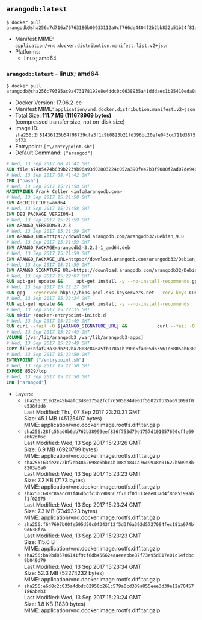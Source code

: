 ## `arangodb:latest`

```console
$ docker pull arangodb@sha256:7d716a76763186b00933112a0cf766de4404f2b2bb832b51b24f81acb574e2dd
```

-	Manifest MIME: `application/vnd.docker.distribution.manifest.list.v2+json`
-	Platforms:
	-	linux; amd64

### `arangodb:latest` - linux; amd64

```console
$ docker pull arangodb@sha256:79395ac9a473178192e8e4ddc0c0638935a41dddaec1b25410eda0a943643bbc
```

-	Docker Version: 17.06.2-ce
-	Manifest MIME: `application/vnd.docker.distribution.manifest.v2+json`
-	Total Size: **111.7 MB (111678969 bytes)**  
	(compressed transfer size, not on-disk size)
-	Image ID: `sha256:2f81436125b54f98739cfa3f1c9b0823b21fd396bc20efe043cc711d3875bf73`
-	Entrypoint: `["\/entrypoint.sh"]`
-	Default Command: `["arangod"]`

```dockerfile
# Wed, 13 Sep 2017 08:41:42 GMT
ADD file:a7405474b639b2239b96a93d02803224c052a390fe42b3f9080f2ad07de94640 in / 
# Wed, 13 Sep 2017 08:41:42 GMT
CMD ["bash"]
# Wed, 13 Sep 2017 15:21:58 GMT
MAINTAINER Frank Celler <info@arangodb.com>
# Wed, 13 Sep 2017 15:21:58 GMT
ENV ARCHITECTURE=amd64
# Wed, 13 Sep 2017 15:21:58 GMT
ENV DEB_PACKAGE_VERSION=1
# Wed, 13 Sep 2017 15:21:59 GMT
ENV ARANGO_VERSION=3.2.3
# Wed, 13 Sep 2017 15:21:59 GMT
ENV ARANGO_URL=https://download.arangodb.com/arangodb32/Debian_9.0
# Wed, 13 Sep 2017 15:21:59 GMT
ENV ARANGO_PACKAGE=arangodb3-3.2.3-1_amd64.deb
# Wed, 13 Sep 2017 15:21:59 GMT
ENV ARANGO_PACKAGE_URL=https://download.arangodb.com/arangodb32/Debian_9.0/amd64/arangodb3-3.2.3-1_amd64.deb
# Wed, 13 Sep 2017 15:21:59 GMT
ENV ARANGO_SIGNATURE_URL=https://download.arangodb.com/arangodb32/Debian_9.0/amd64/arangodb3-3.2.3-1_amd64.deb.asc
# Wed, 13 Sep 2017 15:22:07 GMT
RUN apt-get update &&     apt-get install -y --no-install-recommends gpg dirmngr     &&     rm -rf /var/lib/apt/lists/*
# Wed, 13 Sep 2017 15:22:27 GMT
RUN gpg --keyserver hkps://hkps.pool.sks-keyservers.net --recv-keys CD8CB0F1E0AD5B52E93F41E7EA93F5E56E751E9B
# Wed, 13 Sep 2017 15:22:34 GMT
RUN apt-get update &&     apt-get install -y --no-install-recommends         libjemalloc1         ca-certificates         pwgen         curl     &&     rm -rf /var/lib/apt/lists/*
# Wed, 13 Sep 2017 15:22:35 GMT
RUN mkdir /docker-entrypoint-initdb.d
# Wed, 13 Sep 2017 15:22:49 GMT
RUN curl --fail -O ${ARANGO_SIGNATURE_URL} &&           curl --fail -O ${ARANGO_PACKAGE_URL} &&             gpg --verify ${ARANGO_PACKAGE}.asc &&     (echo arangodb3 arangodb3/password password test | debconf-set-selections) &&     (echo arangodb3 arangodb3/password_again password test | debconf-set-selections) &&     DEBIAN_FRONTEND="noninteractive" dpkg -i ${ARANGO_PACKAGE} &&     rm -rf /var/lib/arangodb3/* &&     sed -ri         -e 's!127\.0\.0\.1!0.0.0.0!g'         -e 's!^(file\s*=).*!\1 -!'         -e 's!^#\s*uid\s*=.*!uid = arangodb!'         -e 's!^#\s*gid\s*=.*!gid = arangodb!'         /etc/arangodb3/arangod.conf     &&     rm -f ${ARANGO_PACKAGE}*
# Wed, 13 Sep 2017 15:22:49 GMT
VOLUME [/var/lib/arangodb3 /var/lib/arangodb3-apps]
# Wed, 13 Sep 2017 15:22:49 GMT
COPY file:bfaf23a38db232ba7808c846a5fb078a1b190c5fa005d63561e6805ab638afeb in /entrypoint.sh 
# Wed, 13 Sep 2017 15:22:50 GMT
ENTRYPOINT ["/entrypoint.sh"]
# Wed, 13 Sep 2017 15:22:50 GMT
EXPOSE 8529/tcp
# Wed, 13 Sep 2017 15:22:50 GMT
CMD ["arangod"]
```

-	Layers:
	-	`sha256:219d2e45b4afc3d80375a2fcf76505684de01f55027fb35a691099f0e538fdd8`  
		Last Modified: Thu, 07 Sep 2017 23:20:31 GMT  
		Size: 45.1 MB (45125497 bytes)  
		MIME: application/vnd.docker.image.rootfs.diff.tar.gzip
	-	`sha256:28fc55ad0b6ab762b38999eef836f753d79e1757d101057690cffe69a662df6c`  
		Last Modified: Wed, 13 Sep 2017 15:23:26 GMT  
		Size: 6.9 MB (6920799 bytes)  
		MIME: application/vnd.docker.image.rootfs.diff.tar.gzip
	-	`sha256:63de2c72bf7eb4862698c6bbc4b108ab841a76c9948e01622b509e3b8203a6a0`  
		Last Modified: Wed, 13 Sep 2017 15:23:23 GMT  
		Size: 7.2 KB (7173 bytes)  
		MIME: application/vnd.docker.image.rootfs.diff.tar.gzip
	-	`sha256:689c8aacc01f46dbdfc3b5908667f703f0d313eae037d4f8b85199abf1f02075`  
		Last Modified: Wed, 13 Sep 2017 15:23:24 GMT  
		Size: 7.3 MB (7349323 bytes)  
		MIME: application/vnd.docker.image.rootfs.diff.tar.gzip
	-	`sha256:f647697b00fe595d50c0f343f12f5d3f6a392d5727094fec181a974b9d638f7a`  
		Last Modified: Wed, 13 Sep 2017 15:23:23 GMT  
		Size: 115.0 B  
		MIME: application/vnd.docker.image.rootfs.diff.tar.gzip
	-	`sha256:ba9bd05706141f9cf6db456624aaeeebbe87f73e95d817e01c14fcbc9b049d79`  
		Last Modified: Wed, 13 Sep 2017 15:23:34 GMT  
		Size: 52.3 MB (52274232 bytes)  
		MIME: application/vnd.docker.image.rootfs.diff.tar.gzip
	-	`sha256:e6d8c2c035a4dbdc02956c261c579a0cd309a855eee3d39e12a70457186abeb3`  
		Last Modified: Wed, 13 Sep 2017 15:23:24 GMT  
		Size: 1.8 KB (1830 bytes)  
		MIME: application/vnd.docker.image.rootfs.diff.tar.gzip
